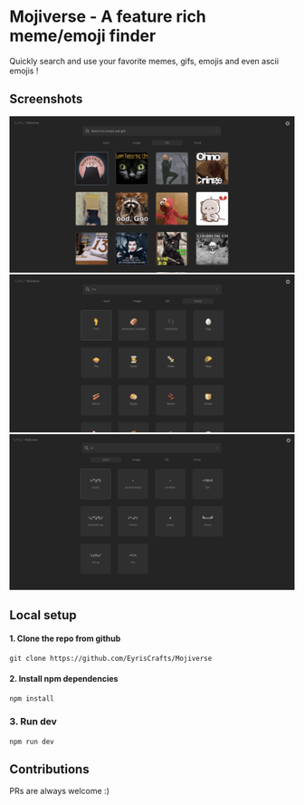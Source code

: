 
# Mojiverse - A feature rich meme/emoji finder

Quickly search and use your favorite memes, gifs, emojis and even ascii emojis !

## Screenshots

![image](/images/screenshot1.png)
![image](/images/screenshot2.png)
![image](/images/screenshot3.png)


## Local setup

#### 1. Clone the repo from github

```
git clone https://github.com/EyrisCrafts/Mojiverse
```

#### 2. Install npm dependencies

```
npm install
```

### 3. Run dev
```
npm run dev
```

## Contributions

PRs are always welcome :)



